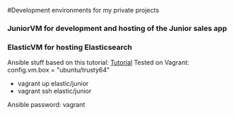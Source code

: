 #Development environments for my private projects

### JuniorVM for development and hosting of the Junior sales app
### ElasticVM for hosting Elasticsearch

Ansible stuff based on this tutorial: [Tutorial](https://serversforhackers.com/an-ansible-tutorial)
Tested on Vagrant: config.vm.box = "ubuntu/trusty64"


* vagrant up elastic/junior
* vagrant ssh  elastic/junior

Ansible password: vagrant
